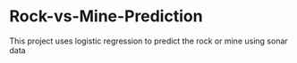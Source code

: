 # Rock-vs-Mine-Prediction

This project uses logistic regression to predict the rock or mine using sonar data

